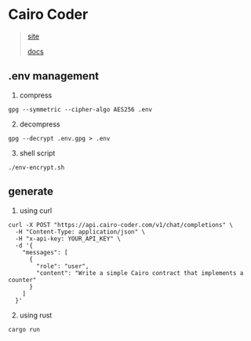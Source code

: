 # Cairo Coder

> [site](https://www.cairo-coder.com)
>
> [docs](https://www.cairo-coder.com/docs)

## .env management

1. compress

```shell
gpg --symmetric --cipher-algo AES256 .env
```

2. decompress

```shell
gpg --decrypt .env.gpg > .env
```

3. shell script

```shell
./env-encrypt.sh
```

## generate

1. using curl

```shell
curl -X POST "https://api.cairo-coder.com/v1/chat/completions" \
  -H "Content-Type: application/json" \
  -H "x-api-key: YOUR_API_KEY" \
  -d '{
    "messages": [
      {
        "role": "user",
        "content": "Write a simple Cairo contract that implements a counter"
      }
    ]
  }'
```

2. using rust

```shell
cargo run
```
